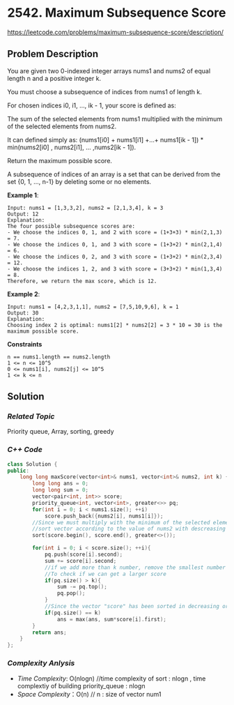 # 2542. Maximum Subsequence Score
https://leetcode.com/problems/maximum-subsequence-score/description/

## Problem Description

You are given two 0-indexed integer arrays nums1 and nums2 of equal length n and a positive integer k. 

You must choose a subsequence of indices from nums1 of length k.

For chosen indices i0, i1, ..., ik - 1, your score is defined as:

The sum of the selected elements from nums1 multiplied with the minimum of the selected elements from nums2.

It can defined simply as: (nums1[i0] + nums1[i1] +...+ nums1[ik - 1]) * min(nums2[i0] , nums2[i1], ... ,nums2[ik - 1]).

Return the maximum possible score.

A subsequence of indices of an array is a set that can be derived from the set {0, 1, ..., n-1} by deleting some or no elements.

**Example 1**:
```
Input: nums1 = [1,3,3,2], nums2 = [2,1,3,4], k = 3
Output: 12
Explanation: 
The four possible subsequence scores are:
- We choose the indices 0, 1, and 2 with score = (1+3+3) * min(2,1,3) = 7.
- We choose the indices 0, 1, and 3 with score = (1+3+2) * min(2,1,4) = 6. 
- We choose the indices 0, 2, and 3 with score = (1+3+2) * min(2,3,4) = 12. 
- We choose the indices 1, 2, and 3 with score = (3+3+2) * min(1,3,4) = 8.
Therefore, we return the max score, which is 12.
```
**Example 2**:
```
Input: nums1 = [4,2,3,1,1], nums2 = [7,5,10,9,6], k = 1
Output: 30
Explanation: 
Choosing index 2 is optimal: nums1[2] * nums2[2] = 3 * 10 = 30 is the maximum possible score.
```

**Constraints**
```
n == nums1.length == nums2.length
1 <= n <= 10^5
0 <= nums1[i], nums2[j] <= 10^5
1 <= k <= n
```

## Solution

### _Related Topic_
   Priority queue, Array, sorting, greedy

### _C++ Code_
```cpp
class Solution {
public:
    long long maxScore(vector<int>& nums1, vector<int>& nums2, int k) {
        long long ans = 0;
        long long sum = 0;
        vector<pair<int, int>> score;
        priority_queue<int, vector<int>, greater<>> pq;
        for(int i = 0; i < nums1.size(); ++i)
            score.push_back({nums2[i], nums1[i]});
        //Since we must multiply with the minimum of the selected elements from nums2.
        //sort vector according to the value of nums2 with descreasing order
        sort(score.begin(), score.end(), greater<>());

        for(int i = 0; i < score.size(); ++i){
            pq.push(score[i].second);
            sum += score[i].second;
            //if we add more than k number, remove the smallest number and add the new one
            //To check if we can get a larger score
            if(pq.size() > k){
                sum -= pq.top();
                pq.pop();
            }
            //Since the vector "score" has been sorted in decreasing order, it's guaranteed that the current visited pair is the minimum of the selected elements
            if(pq.size() == k)
                ans = max(ans, sum*score[i].first);
        }
        return ans;
    }
};
```

### _Complexity Anlysis_
- _Time Complexity_: O(nlogn) //time complexity of sort : nlogn , time complextiy of building priority_queue : nlogn
- _Space Complexity_：O(n) // n : size of vector num1

